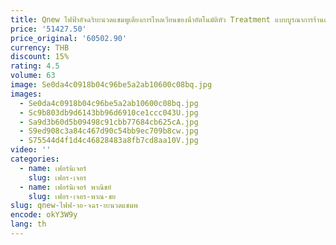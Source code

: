 ```yaml
---
title: Qnew ไฟฟ้าอัจฉริยะนวดแชมพูเตียงการไหลเวียนของน้ําอัตโนมัติหัว Treatment แบบบูรณาการร้านตัดผม Flushing Bedss
price: '51427.50'
price_original: '60502.90'
currency: THB
discount: 15%
rating: 4.5
volume: 63
image: Se0da4c0918b04c96be5a2ab10600c08bq.jpg
images:
  - Se0da4c0918b04c96be5a2ab10600c08bq.jpg
  - Sc9b803db9d6143bb96d6910ce1ccc043U.jpg
  - Sa9d3b60d5b09498c91cbb77684cb625cA.jpg
  - S9ed908c3a84c467d90c54bb9ec709b8cw.jpg
  - S75544d4f1d4c46828483a8fb7cd8aa10V.jpg
video: ''
categories:
  - name: เฟอร์นิเจอร์
    slug: เฟอร-เจอร
  - name: เฟอร์นิเจอร์ พาณิชย์
    slug: เฟอร-เจอร-พาณ-ชย
slug: qnew-ไฟฟ-าอ-จฉร-ยะนวดแชมพ
encode: okY3W9y
lang: th
---
```

  